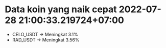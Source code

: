 # Data koin yang naik cepat 2022-07-28 21:00:33.219724+07:00

* CELO_USDT -> Meningkat 3.1%
* RAD_USDT -> Meningkat 3.56%
